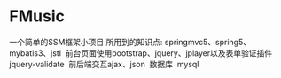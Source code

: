 # FMusic
一个简单的SSM框架小项目
所用到的知识点: 
  springmvc5、spring5、mybatis3、jstl
  前台页面使用bootstrap、jquery、jplayer以及表单验证插件jquery-validate
  前后端交互ajax、json
  数据库  mysql

